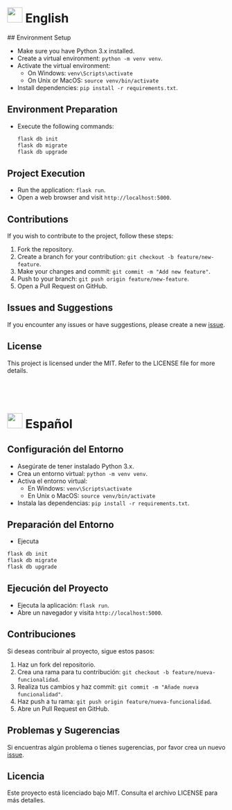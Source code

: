 
<h1><img src="https://flagsapi.com/GB/flat/64.png" height="35"> English</h1>
## Environment Setup

- Make sure you have Python 3.x installed.
- Create a virtual environment: ```python -m venv venv```.
- Activate the virtual environment:
    - On Windows: ```venv\Scripts\activate```
    - On Unix or MacOS: ```source venv/bin/activate```
- Install dependencies: ```pip install -r requirements.txt```.

## Environment Preparation
- Execute the following commands:
  ```bash
  flask db init
  flask db migrate
  flask db upgrade
  ```

## Project Execution

- Run the application: ```flask run```.
- Open a web browser and visit ```http://localhost:5000```.

## Contributions

If you wish to contribute to the project, follow these steps:

1. Fork the repository.
2. Create a branch for your contribution: ```git checkout -b feature/new-feature```.
3. Make your changes and commit: ```git commit -m "Add new feature"```.
4. Push to your branch: ```git push origin feature/new-feature```.
5. Open a Pull Request on GitHub.

## Issues and Suggestions

If you encounter any issues or have suggestions, please create a new [issue](.github/ISSUE_TEMPLATE).

## License

This project is licensed under the MIT. Refer to the LICENSE file for more details.
<br><br><br><br>
<h1><img src="https://flagsapi.com/ES/flat/64.png" height="35"> Español</h1>

## Configuración del Entorno

- Asegúrate de tener instalado Python 3.x.
- Crea un entorno virtual: `python -m venv venv`.
- Activa el entorno virtual:
    - En Windows: `venv\Scripts\activate`
    - En Unix o MacOS: `source venv/bin/activate`
- Instala las dependencias: `pip install -r requirements.txt`.

## Preparación del Entorno
- Ejecuta 
```bash
flask db init
flask db migrate
flask db upgrade
```

## Ejecución del Proyecto

- Ejecuta la aplicación: `flask run`.
- Abre un navegador y visita `http://localhost:5000`.

## Contribuciones

Si deseas contribuir al proyecto, sigue estos pasos:

1. Haz un fork del repositorio.
2. Crea una rama para tu contribución: `git checkout -b feature/nueva-funcionalidad`.
3. Realiza tus cambios y haz commit: `git commit -m "Añade nueva funcionalidad"`.
4. Haz push a tu rama: `git push origin feature/nueva-funcionalidad`.
5. Abre un Pull Request en GitHub.

## Problemas y Sugerencias

Si encuentras algún problema o tienes sugerencias, por favor crea un nuevo [issue](.github/ISSUE_TEMPLATE).

## Licencia

Este proyecto está licenciado bajo MIT. Consulta el archivo LICENSE para más detalles.
